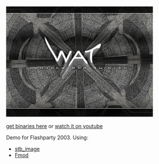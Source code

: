 ![](/images/wat.jpg)

[get binaries here](https://github.com/panoramixor/demoscene/raw/main/qop%20-%20wat/binaries/qop-wat.rar)
or
[watch it on youtube](https://www.youtube.com/watch?v=GdnEsztau-U)

Demo for Flashparty 2003. Using:

* [stb_image](http://nothings.org/stb)
* [Fmod](https://www.fmod.com/)
